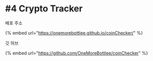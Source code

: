 # #4 Crypto Tracker

배포 주소

{% embed url="https://onemorebottlee.github.io/coinChecker/" %}

깃 허브

{% embed url="https://github.com/OneMoreBottlee/coinChecker" %}


